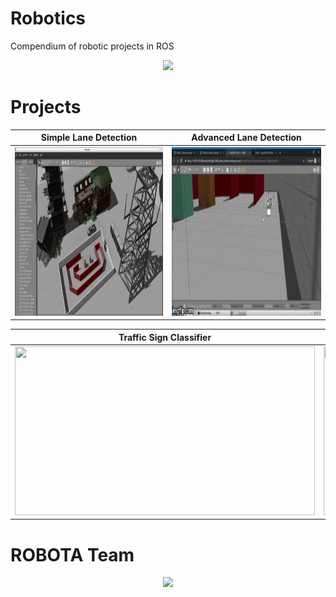 # Robotics
Compendium of robotic projects in ROS

<p align="center"> 
    <img src="./README_images/robot.gif">
</p>


[//]: # (-------------------Reference List------------------------------)
[//]: # (Image Directory Paths)
[image1]: ./README_images/gazebo.gif
[image2]: ./README_images/ball_follower.gif
[image3]: ./README_images/AMCL.gif
[image4]: ./README_images/RTAB.gif

[//]: # (Repo URL Links)
[link1]: https://github.com/laygond/GazeboProject
[link2]: https://github.com/laygond/Ball-Follower-Robot
[link3]: https://github.com/laygond/Adaptive-Monte-Carlo-Localization
[link4]: https://github.com/laygond/GraphSLAM-RTABmap



# Projects

Simple Lane Detection | Advanced Lane Detection 
:---:|:---:
<a href=https://github.com/laygond/GazeboProject> <img src="./README_images/gazebo.gif" width="480" height="270"> </a> | <a href=https://github.com/laygond/Ball-Follower-Robot> <img src="./README_images/ball_follower.gif" width="480" height="270"> </a> 


Traffic Sign Classifier | Behavioral Clonning
:---:|:---:
<a href=https://github.com/laygond/Adaptive-Monte-Carlo-Localization> <img src="./README_images/AMCL.gif" width="480" height="270"> </a> | <a href=https://github.com/laygond/GraphSLAM-RTABmap> <img src="./README_images/RTAB.gif" width="480" height="270"> </a> 

# ROBOTA Team
<p align="center"> 
  <a href=https://www.instagram.com/caic.espol> 
    <img src="./README_images/robota_team.jpg">
  </a>
</p>
